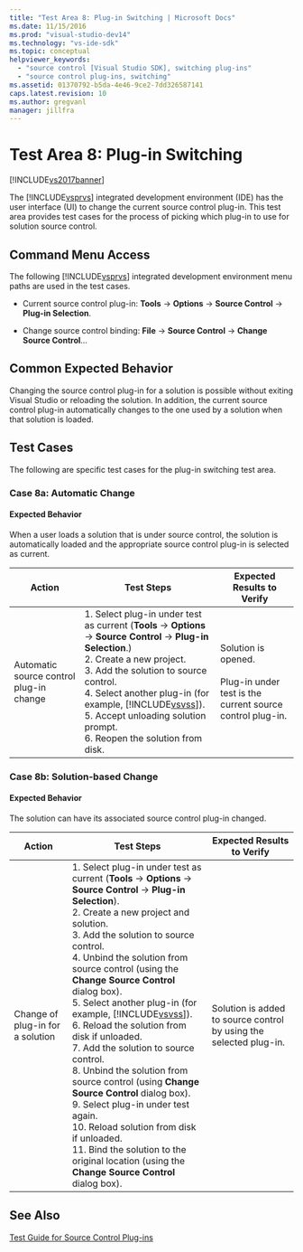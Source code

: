 ```yaml
---
title: "Test Area 8: Plug-in Switching | Microsoft Docs"
ms.date: 11/15/2016
ms.prod: "visual-studio-dev14"
ms.technology: "vs-ide-sdk"
ms.topic: conceptual
helpviewer_keywords: 
  - "source control [Visual Studio SDK], switching plug-ins"
  - "source control plug-ins, switching"
ms.assetid: 01370792-b5da-4e46-9ce2-7dd326587141
caps.latest.revision: 10
ms.author: gregvanl
manager: jillfra
---
```

# Test Area 8: Plug-in Switching
[!INCLUDE[vs2017banner](../../includes/vs2017banner.md)]

The [!INCLUDE[vsprvs](../../includes/vsprvs-md.md)] integrated development environment (IDE) has the user interface (UI) to change the current source control plug-in. This test area provides test cases for the process of picking which plug-in to use for solution source control.  
  
## Command Menu Access  
 The following [!INCLUDE[vsprvs](../../includes/vsprvs-md.md)] integrated development environment menu paths are used in the test cases.  
  
- Current source control plug-in: **Tools** -> **Options** -> **Source Control** -> **Plug-in Selection**.  
  
- Change source control binding: **File** -> **Source Control** -> **Change Source Control**…  
  
## Common Expected Behavior  
 Changing the source control plug-in for a solution is possible without exiting Visual Studio or reloading the solution. In addition, the current source control plug-in automatically changes to the one used by a solution when that solution is loaded.  
  
## Test Cases  
 The following are specific test cases for the plug-in switching test area.  
  
### Case 8a: Automatic Change  
  
#### Expected Behavior  
 When a user loads  a solution that is under source control, the solution is automatically loaded and the appropriate source control plug-in is selected as current.  
  
|Action|Test Steps|Expected Results to Verify|  
|------------|----------------|--------------------------------|  
|Automatic source control plug-in change|1.  Select plug-in under test as current (**Tools** -> **Options** -> **Source Control** -> **Plug-in Selection**.)<br />2.  Create a new project.<br />3.  Add the solution to source control.<br />4.  Select another plug-in (for example, [!INCLUDE[vsvss](../../includes/vsvss-md.md)]).<br />5.  Accept unloading solution prompt.<br />6.  Reopen the solution from disk.|Solution is opened.<br /><br /> Plug-in under test is the current source control plug-in.|  
  
### Case 8b: Solution-based Change  
  
#### Expected Behavior  
 The solution can have its associated source control plug-in changed.  
  
|Action|Test Steps|Expected Results to Verify|  
|------------|----------------|--------------------------------|  
|Change of plug-in for a solution|1.  Select plug-in under test as current (**Tools** -> **Options** -> **Source Control** -> **Plug-in Selection**).<br />2.  Create a new project and solution.<br />3.  Add the solution to source control.<br />4.  Unbind the solution from source control (using the **Change Source Control** dialog box).<br />5.  Select another plug-in (for example, [!INCLUDE[vsvss](../../includes/vsvss-md.md)]).<br />6.  Reload the solution from disk if unloaded.<br />7.  Add the solution to source control.<br />8.  Unbind the solution from source control (using **Change Source Control** dialog box).<br />9. Select plug-in under test again.<br />10. Reload solution from disk if unloaded.<br />11. Bind the solution to the original location (using the **Change Source Control** dialog box).|Solution is added to source control by using the selected plug-in.|  
  
## See Also  
 [Test Guide for Source Control Plug-ins](../../extensibility/internals/test-guide-for-source-control-plug-ins.md)
